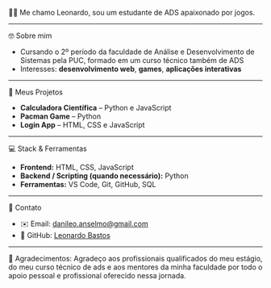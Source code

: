 🐱‍👤 Me chamo Leonardo, sou um estudante de ADS apaixonado por jogos.

---

🤓 Sobre mim
- Cursando o 2º período da faculdade de Análise e Desenvolvimento de Sistemas pela PUC, formado em um curso técnico também de ADS  
- Interesses: **desenvolvimento web**, **games**, **aplicações interativas**  

---

📓 Meus Projetos
- **Calculadora Científica** – Python e JavaScript  
- **Pacman Game** – Python  
- **Login App** – HTML, CSS e JavaScript  

---

💻 Stack & Ferramentas
- **Frontend:** HTML, CSS, JavaScript  
- **Backend / Scripting (quando necessário):** Python  
- **Ferramentas:** VS Code, Git, GitHub, SQL

---

📱 Contato
- ✉️ Email: danileo.anselmo@gmail.com
- 🔗 GitHub: [Leonardo Bastos](https://github.com/seu-usuario)

---

📣 Agradecimentos:
Agradeço aos profissionais qualificados do meu estágio, do meu curso técnico de ads e aos mentores da minha faculdade por todo o apoio pessoal e profissional oferecido nessa jornada.
